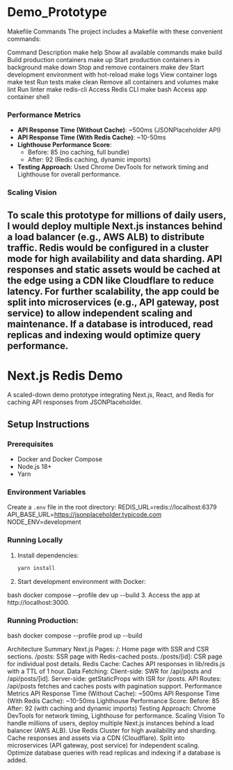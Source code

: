 # Demo_Prototype
Makefile Commands
The project includes a Makefile with these convenient commands:

Command	Description
make help	Show all available commands
make build	Build production containers
make up	Start production containers in background
make down	Stop and remove containers
make dev	Start development environment with hot-reload
make logs	View container logs
make test	Run tests
make clean	Remove all containers and volumes
make lint	Run linter
make redis-cli	Access Redis CLI
make bash	Access app container shell
### Performance Metrics
- **API Response Time (Without Cache)**: ~500ms (JSONPlaceholder API)
- **API Response Time (With Redis Cache)**: ~10-50ms
- **Lighthouse Performance Score**:
  - Before: 85 (no caching, full bundle)
  - After: 92 (Redis caching, dynamic imports)
- **Testing Approach**: Used Chrome DevTools for network timing and Lighthouse for overall performance.
### Scaling Vision
To scale this prototype for millions of daily users, I would deploy multiple Next.js instances behind a load balancer (e.g., AWS ALB) to distribute traffic. Redis would be configured in a cluster mode for high availability and data sharding. API responses and static assets would be cached at the edge using a CDN like Cloudflare to reduce latency. For further scalability, the app could be split into microservices (e.g., API gateway, post service) to allow independent scaling and maintenance. If a database is introduced, read replicas and indexing would optimize query performance.
------------------------------------
# Next.js Redis Demo

A scaled-down demo prototype integrating Next.js, React, and Redis for caching API responses from JSONPlaceholder.

## Setup Instructions
### Prerequisites
- Docker and Docker Compose
- Node.js 18+
- Yarn

### Environment Variables
Create a `.env` file in the root directory:
REDIS_URL=redis://localhost:6379
API_BASE_URL=https://jsonplaceholder.typicode.com
NODE_ENV=development

### Running Locally
1. Install dependencies:
   ```bash
   yarn install
2. Start development environment with Docker:

bash
docker compose --profile dev up --build
3. Access the app at http://localhost:3000.

### Running Production:

bash
docker compose --profile prod up --build

Architecture Summary
Next.js Pages:
/: Home page with SSR and CSR sections.
/posts: SSR page with Redis-cached posts.
/posts/[id]: CSR page for individual post details.
Redis Cache: Caches API responses in lib/redis.js with a TTL of 1 hour.
Data Fetching:
Client-side: SWR for /api/posts and /api/posts/[id].
Server-side: getStaticProps with ISR for /posts.
API Routes: /api/posts fetches and caches posts with pagination support.
Performance Metrics
API Response Time (Without Cache): ~500ms
API Response Time (With Redis Cache): ~10-50ms
Lighthouse Performance Score:
Before: 85
After: 92 (with caching and dynamic imports)
Testing Approach: Chrome DevTools for network timing, Lighthouse for performance.
Scaling Vision
To handle millions of users, deploy multiple Next.js instances behind a load balancer (AWS ALB). Use Redis Cluster for high availability and sharding. Cache responses and assets via a CDN (Cloudflare). Split into microservices (API gateway, post service) for independent scaling. Optimize database queries with read replicas and indexing if a database is added.